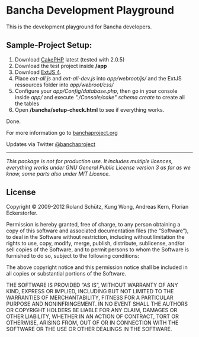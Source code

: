 Bancha Development Playground
=============================

This is the development playground for Bancha developers. 


Sample-Project Setup:
---------------------
1. Download [CakePHP](http://www.cakephp.org) latest (tested with 2.0.5)
1. Download the test project inside __/app__
1. Download [ExtJS 4](http://www.sencha.com/products/extjs/download/).
1. Place _ext-all.js_ and _ext-all-dev.js_ into _app/webroot/js/_ and the ExtJS ressources folder into _app/webroot/css/_
1. Configure your _app/Config/database.php_, then go in your console inside _app/_ and execute _"./Console/cake" schema create_ to create all the tables
1. Open __/bancha/setup-check.html__ to see if everything works.

Done.





For more information go to [banchaproject.org](http://banchaproject.org) 

Updates via Twitter [@banchaproject](http://twitter.com/#!/banchaproject)

-------------------------

_This package is not for production use. It includes multiple licences, everything works under GNU General Public License version 3 as far as we know, some parts also under MIT Licence._


License
---------------------

Copyright © 2009-2012 Roland Schütz, Kung Wong, Andreas Kern, Florian Eckerstorfer.

Permission is hereby granted, free of charge, to any person obtaining a copy
of this software and associated documentation files (the “Software”), to deal
in the Software without restriction, including without limitation the rights
to use, copy, modify, merge, publish, distribute, sublicense, and/or sell
copies of the Software, and to permit persons to whom the Software is
furnished to do so, subject to the following conditions:

The above copyright notice and this permission notice shall be included in
all copies or substantial portions of the Software.

THE SOFTWARE IS PROVIDED “AS IS”, WITHOUT WARRANTY OF ANY KIND, EXPRESS OR
IMPLIED, INCLUDING BUT NOT LIMITED TO THE WARRANTIES OF MERCHANTABILITY,
FITNESS FOR A PARTICULAR PURPOSE AND NONINFRINGEMENT. IN NO EVENT SHALL THE
AUTHORS OR COPYRIGHT HOLDERS BE LIABLE FOR ANY CLAIM, DAMAGES OR OTHER
LIABILITY, WHETHER IN AN ACTION OF CONTRACT, TORT OR OTHERWISE, ARISING FROM,
OUT OF OR IN CONNECTION WITH THE SOFTWARE OR THE USE OR OTHER DEALINGS IN
THE SOFTWARE.